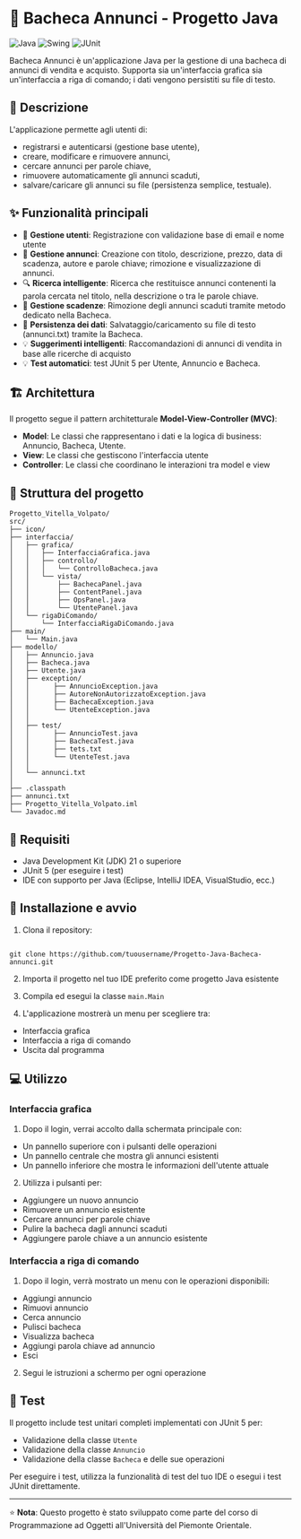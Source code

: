 # 📌 Bacheca Annunci - Progetto Java

![Java](https://img.shields.io/badge/Java-21-orange)
![Swing](https://img.shields.io/badge/Swing-GUI-blue)
![JUnit](https://img.shields.io/badge/JUnit-5.0-green)

Bacheca Annunci è un'applicazione Java per la gestione di una bacheca di annunci di vendita e acquisto. Supporta sia un'interfaccia grafica sia un'interfaccia a riga di comando; i dati vengono persistiti su file di testo.

## 📝 Descrizione

L'applicazione permette agli utenti di:

- registrarsi e autenticarsi (gestione base utente),
- creare, modificare e rimuovere annunci,
- cercare annunci per parole chiave,
- rimuovere automaticamente gli annunci scaduti,
- salvare/caricare gli annunci su file (persistenza semplice, testuale).

## ✨ Funzionalità principali

- 👤 **Gestione utenti**: Registrazione con validazione base di email e nome utente
- 📢 **Gestione annunci**: Creazione con titolo, descrizione, prezzo, data di scadenza, autore e parole chiave; rimozione e visualizzazione di annunci.
- 🔍 **Ricerca intelligente**: Ricerca che restituisce annunci contenenti la parola cercata nel titolo, nella descrizione o tra le parole chiave.
- 📆 **Gestione scadenze**: Rimozione degli annunci scaduti tramite metodo dedicato nella Bacheca.
- 🔄 **Persistenza dei dati**: Salvataggio/caricamento su file di testo (annunci.txt) tramite la Bacheca.
- 💡 **Suggerimenti intelligenti**: Raccomandazioni di annunci di vendita in base alle ricerche di acquisto
- 💡 **Test automatici**: test JUnit 5 per Utente, Annuncio e Bacheca.

## 🏗️ Architettura

Il progetto segue il pattern architetturale **Model-View-Controller (MVC)**:

- **Model**: Le classi che rappresentano i dati e la logica di business: Annuncio, Bacheca, Utente.
- **View**: Le classi che gestiscono l'interfaccia utente
- **Controller**: Le classi che coordinano le interazioni tra model e view

## 📂 Struttura del progetto

```
Progetto_Vitella_Volpato/
src/
├── icon/
├── interfaccia/
│   ├── grafica/
│   │   ├── InterfacciaGrafica.java
│   │   ├── controllo/
│   │   │   └── ControlloBacheca.java
│   │   └── vista/
│   │       ├── BachecaPanel.java
│   │       ├── ContentPanel.java
│   │       ├── OpsPanel.java
│   │       └── UtentePanel.java
│   └── rigaDiComando/
│       └── InterfacciaRigaDiComando.java
├── main/
│   └── Main.java
├── modello/
│   ├── Annuncio.java
│   ├── Bacheca.java
│   ├── Utente.java
│   ├── exception/
│   │      ├── AnnuncioException.java
│   │      ├── AutoreNonAutorizzatoException.java
│   │      ├── BachecaException.java
│   │      └── UtenteException.java
│   │
│   ├── test/
│   │      ├── AnnuncioTest.java
│   │      ├── BachecaTest.java
│   │      ├── tets.txt
│   │      └── UtenteTest.java
│   │
│   └── annunci.txt
│
├── .classpath
├── annunci.txt
├── Progetto_Vitella_Volpato.iml
└── Javadoc.md

```

## 🔧 Requisiti

- Java Development Kit (JDK) 21 o superiore
- JUnit 5 (per eseguire i test)
- IDE con supporto per Java (Eclipse, IntelliJ IDEA, VisualStudio, ecc.)

## 🚀 Installazione e avvio

1. Clona il repository:

```

git clone https://github.com/tuousername/Progetto-Java-Bacheca-annunci.git

```

2. Importa il progetto nel tuo IDE preferito come progetto Java esistente

3. Compila ed esegui la classe `main.Main`

4. L'applicazione mostrerà un menu per scegliere tra:

- Interfaccia grafica
- Interfaccia a riga di comando
- Uscita dal programma

## 💻 Utilizzo

### Interfaccia grafica

1. Dopo il login, verrai accolto dalla schermata principale con:

- Un pannello superiore con i pulsanti delle operazioni
- Un pannello centrale che mostra gli annunci esistenti
- Un pannello inferiore che mostra le informazioni dell'utente attuale

2. Utilizza i pulsanti per:

- Aggiungere un nuovo annuncio
- Rimuovere un annuncio esistente
- Cercare annunci per parole chiave
- Pulire la bacheca dagli annunci scaduti
- Aggiungere parole chiave a un annuncio esistente

### Interfaccia a riga di comando

1. Dopo il login, verrà mostrato un menu con le operazioni disponibili:

- Aggiungi annuncio
- Rimuovi annuncio
- Cerca annuncio
- Pulisci bacheca
- Visualizza bacheca
- Aggiungi parola chiave ad annuncio
- Esci

2. Segui le istruzioni a schermo per ogni operazione

## 🧪 Test

Il progetto include test unitari completi implementati con JUnit 5 per:

- Validazione della classe `Utente`
- Validazione della classe `Annuncio`
- Validazione della classe `Bacheca` e delle sue operazioni

Per eseguire i test, utilizza la funzionalità di test del tuo IDE o esegui i test JUnit direttamente.

---

⭐ **Nota**: Questo progetto è stato sviluppato come parte del corso di Programmazione ad Oggetti all'Università del Piemonte Orientale.

```

```
